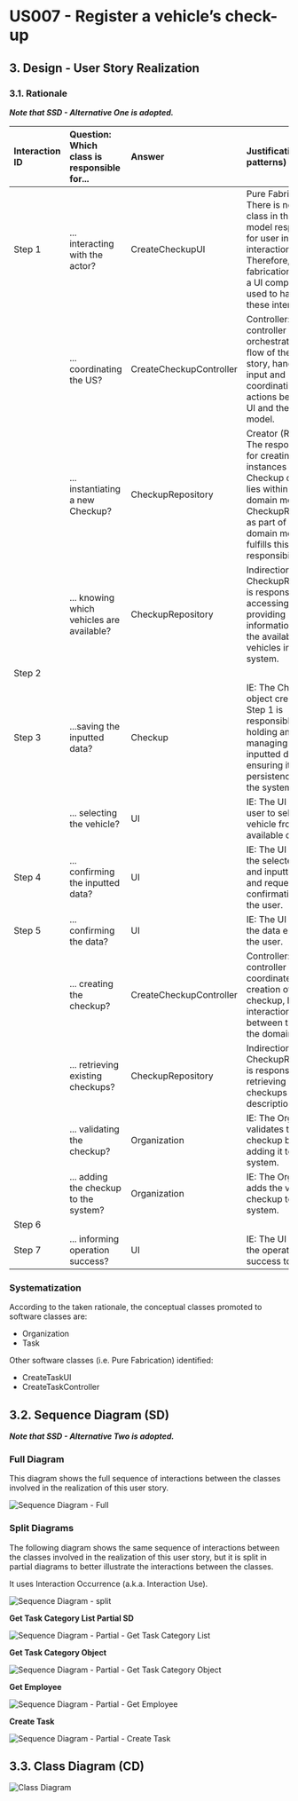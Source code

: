 # US007 - Register a vehicle’s check-up

## 3. Design - User Story Realization 

### 3.1. Rationale

_**Note that SSD - Alternative One is adopted.**_

| Interaction ID | Question: Which class is responsible for...  | Answer                  | Justification (with patterns)                                                                                 |
|:-------------  |:---------------------------------------------|:------------------------|:--------------------------------------------------------------------------------------------------------------|
| Step 1  		 | 	... interacting with the actor?             | CreateCheckupUI         | Pure Fabrication: There is no specific class in the domain model responsible for user interface interactions. Therefore, a pure fabrication, such as a UI component, is used to handle these interactions. |
| 			  		 | 	... coordinating the US?                    | CreateCheckupController | Controller: The controller orchestrates the flow of the user story, handling user input and coordinating actions between the UI and the domain model.                                                                                                    |
| 			  		 | 	... instantiating a new Checkup?                    | CheckupRepository       | Creator (Rule 1): The responsibility for creating instances of Checkup objects lies within the domain model. CheckupRepository, as part of the domain model, fulfills this responsibility.                                                     |
| 			  		 | ... knowing which vehicles are available?       | CheckupRepository       | Indirection: The CheckupRepository is responsible for accessing and providing information about the available vehicles in the system.                                                                      |
| Step 2  		 | 							                                      |                         |                                                                                                               |
| Step 3  		 | 	...saving the inputted data?                | Checkup                 | IE: The Checkup object created in Step 1 is responsible for holding and managing the inputted data, ensuring its persistence within the system.                                                              |
|            |              ... selecting the vehicle?                                | UI                      |      IE: The UI allows the user to select a vehicle from the available ones.                                                                                                                                                                                                        |
| Step 4  		 | 	... confirming the inputted data?     | UI                      | 	IE: The UI displays the selected vehicle and inputted data and requests confirmation from the user.                                                   |
| Step 5  		 | ... confirming the data?          | UI                      | IE: The UI confirms the data entered by the user.                                               |
|            |    ... creating the checkup?	                               | CreateCheckupController |    Controller: The controller coordinates the creation of the checkup, handling interactions between the UI and the domain model.                                                                                             |
|            |          ... retrieving existing checkups?                         | CheckupRepository       |   Indirection: The CheckupRepository is responsible for retrieving existing checkups by description.                                                                                              |
|            |    ... validating the checkup?                               | Organization            | IE: The Organization validates the checkup before adding it to the system.                                                                                                |
|            |  ... adding the checkup to the system?                                                            | Organization            |     IE: The Organization adds the validated checkup to the system.                                                                                            |
| Step 6  		 | 							                                      |                         |                                                                                                               |              
| Step 7  		 | 	... informing operation success? | UI                      |         IE: The UI displays the operation success to the user.                                                                            | 

### Systematization ##

According to the taken rationale, the conceptual classes promoted to software classes are: 

* Organization
* Task

Other software classes (i.e. Pure Fabrication) identified: 

* CreateTaskUI  
* CreateTaskController


## 3.2. Sequence Diagram (SD)

_**Note that SSD - Alternative Two is adopted.**_

### Full Diagram

This diagram shows the full sequence of interactions between the classes involved in the realization of this user story.

![Sequence Diagram - Full](svg/us006-sequence-diagram-full.svg)

### Split Diagrams

The following diagram shows the same sequence of interactions between the classes involved in the realization of this user story, but it is split in partial diagrams to better illustrate the interactions between the classes.

It uses Interaction Occurrence (a.k.a. Interaction Use).

![Sequence Diagram - split](svg/us006-sequence-diagram-split.svg)

**Get Task Category List Partial SD**

![Sequence Diagram - Partial - Get Task Category List](svg/us006-sequence-diagram-partial-get-task-category-list.svg)

**Get Task Category Object**

![Sequence Diagram - Partial - Get Task Category Object](svg/us006-sequence-diagram-partial-get-task-category.svg)

**Get Employee**

![Sequence Diagram - Partial - Get Employee](svg/us006-sequence-diagram-partial-get-employee.svg)

**Create Task**

![Sequence Diagram - Partial - Create Task](svg/us006-sequence-diagram-partial-create-task.svg)

## 3.3. Class Diagram (CD)

![Class Diagram](svg/us006-class-diagram.svg)